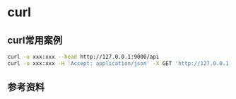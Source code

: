 # curl
## curl常用案例
``` bash 
curl -u xxx:xxx --head http://127.0.0.1:9000/api
curl -u xxx:xxx -H 'Accept: application/json' -X GET 'http://127.0.0.1:9000/api/cluster?pretty=true'
```
## 参考资料
